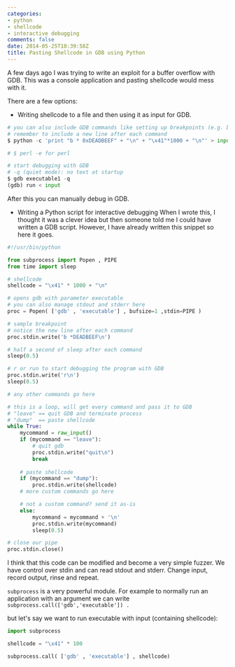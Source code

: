 ```yaml
---
categories:
- python
- shellcode
- interactive debugging
comments: false
date: 2014-05-25T18:39:58Z
title: Pasting Shellcode in GDB using Python
---
```


A few days ago I was trying to write an exploit for a buffer overflow with GDB. This was a console application and pasting shellcode would mess with it.

There are a few options:

+ Writing shellcode to a file and then using it as input for GDB.

``` python
# you can also include GDB commands like setting up breakpoints (e.g. b * 0xDEADBEEF)
# remember to include a new line after each command
$ python -c 'print "b * 0xDEADBEEF" + "\n" + "\x41"*1000 + "\n"' > input

# $ perl -e for perl

# start debugging with GDB
# -q (quiet mode): no text at startup
$ gdb executable1 -q
(gdb) run < input

```

After this you can manually debug in GDB.

+ Writing a Python script for interactive debugging
When I wrote this, I thought it was a clever idea but then someone told me I could have written a GDB script. However, I have already written this snippet so here it goes.

``` python
#!/usr/bin/python

from subprocess import Popen , PIPE
from time import sleep

# shellcode
shellcode = "\x41" * 1000 + "\n"

# opens gdb with parameter executable
# you can also manage stdout and stderr here
proc = Popen( ['gdb' , 'executable'] , bufsize=1 ,stdin=PIPE )

# sample breakpoint
# notice the new line after each command
proc.stdin.write('b *DEADBEEF\n')

# half a second of sleep after each command
sleep(0.5)

# r or run to start debugging the program with GDB
proc.stdin.write('r\n')
sleep(0.5)

# any other commands go here

# this is a loop, will get every command and pass it to GDB
# "leave" == quit GDB and terminate process
# "dump"  == paste shellcode
while True:
    mycommand = raw_input()
    if (mycommand == "leave"):
        # quit gdb
        proc.stdin.write("quit\n")
        break
	
    # paste shellcode
    if (mycommand == "dump"):
        proc.stdin.write(shellcode)
    # more custom commands go here

    # not a custom command? send it as-is
    else:
        mycommand = mycommand + '\n' 
        proc.stdin.write(mycommand)
        sleep(0.5)

# close our pipe	
proc.stdin.close()

```

I think that this code can be modified and become a very simple fuzzer. We have control over stdin and can read stdout and stderr. Change input, record output, rinse and repeat. 

``subprocess`` is a very powerful module. For example to normally run an application with an argument we can write `` subprocess.call(['gdb','executable']) .``

but let's say we want to run executable with input (containing shellcode):

``` python
import subprocess

shellcode = "\x41" * 100

subprocess.call( ['gdb' , 'executable'] , shellcode)
```
